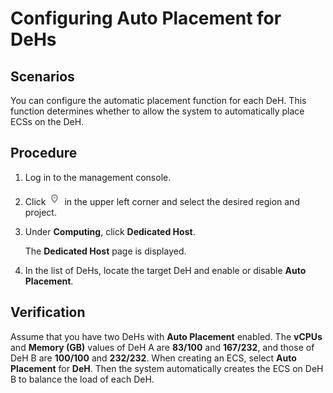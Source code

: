 # Configuring Auto Placement for DeHs<a name="EN-US_TOPIC_0046252768"></a>

## Scenarios<a name="section9864143152219"></a>

You can configure the automatic placement function for each DeH. This function determines whether to allow the system to automatically place ECSs on the DeH.

## Procedure<a name="section65161568234"></a>

1.  Log in to the management console.
2.  Click  ![](figures/icon-region.png)  in the upper left corner and select the desired region and project.
3.  Under  **Computing**, click  **Dedicated Host**.

    The  **Dedicated Host**  page is displayed.

4.  In the list of DeHs, locate the target DeH and enable or disable  **Auto Placement**.

## Verification<a name="section1818217330243"></a>

Assume that you have two DeHs with  **Auto Placement**  enabled. The  **vCPUs**  and  **Memory \(GB\)**  values of DeH A are  **83/100**  and  ****167/232****, and those of DeH B are  **100/100**  and  **232/232**. When creating an ECS, select  **Auto Placement**  for  **DeH**. Then the system automatically creates the ECS on DeH B to balance the load of each DeH.

